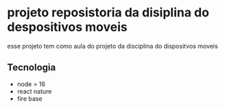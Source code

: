 # projeto reposistoria da disiplina do despositivos moveis
esse projeto tem como aula do projeto da disciplina do dispositvos moveis
## Tecnologia

- node > 16
- react nature
- fire base